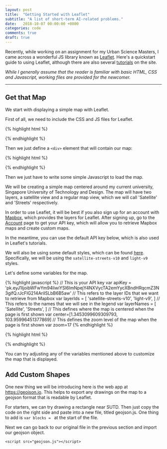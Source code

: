```yaml
---
layout: post
title:  "Getting Started with Leaflet"
subtitle: "A list of short-term AI-related problems."
date:   2018-10-07 00:00:00 +0800
categories: code
comments: true
draft: true
---
```


Recently, while working on an assignment for my Urban Science Masters, I came across a wonderful JS library known as [Leaflet](https://leafletjs.com/). Here's a quickstart guide to using Leaflet, although there are also several [tutorials](https://leafletjs.com/examples.html) on the site.

*While I generally assume that the reader is familiar with basic HTML, CSS and Javascript, working files are provided for the newcomer.*

---

## Get that Map

We start with displaying a simple map with Leaflet.

First of all, we need to include the CSS and JS files for Leaflet.

{% highlight html %}
<link rel="stylesheet" href="https://unpkg.com/leaflet@1.3.4/dist/leaflet.css" integrity="sha512-puBpdR0798OZvTTbP4A8Ix/l+A4dHDD0DGqYW6RQ+9jxkRFclaxxQb/SJAWZfWAkuyeQUytO7+7N4QKrDh+drA==" crossorigin=""/>
<script src="https://unpkg.com/leaflet@1.3.4/dist/leaflet.js" integrity="sha512-nMMmRyTVoLYqjP9hrbed9S+FzjZHW5gY1TWCHA5ckwXZBadntCNs8kEqAWdrb9O7rxbCaA4lKTIWjDXZxflOcA==" crossorigin="">
</script>
{% endhighlight %}

Then we just define a `<div>` element that will contain our map:

{% highlight html %}
<div id="map"></div>
{% endhighlight %}

Then we just have to write some simple Javascript to load the map.

We will be creating a simple map centered around my current university, Singapore University of Technology and Design. The map will have two layers, a satellite view and a regular map view, which we will call 'Satellite' and 'Streets' respectively.

In order to use Leaflet, it will be best if you also sign up for an account with [Mapbox](https://www.mapbox.com/), which provides the layers for Leaflet. After signing up, go to the [Account](https://www.mapbox.com/account/) page to get your API key, which will allow you to retrieve Mapbox maps and create custom maps.

In the meantime, you can use the default API key below, which is also used in Leaflet's tutorials.

We will also be using some default styles, which can be found [here](https://www.mapbox.com/api-documentation/#styles). Specifically, we will be using the `satellite-streets-v10` and `light-v9` styles.

Let's define some variables for the map.

{% highlight javascript %}
// This is your API key
var apiKey = 'pk.eyJ1IjoibWFwYm94IiwiYSI6ImNpejY4NXVycTA2emYycXBndHRqcmZ3N3gifQ.rJcFIG214AriISLbB6B5aw'
// This refers to the layer IDs that we want to retrieve from Mapbox
var layerIds = [
	'satellite-streets-v10',
	'light-v9',
]
// This refers to the names that we will see in the legend
var layerNames = [
	'Satellite',
	'Streets',
]
// This defines where the map is centered when the page is first shown
var center=[1.3453099609309793, 103.95996451377869]
// This defines the zoom level of the map when the page is first shown
var zoom=17
{% endhighlight %}


{% highlight html %}
<script>
	// This is the attribution data for Leaflet, OpenStreetMap and Mapbox
	var attribution = 'Map data &copy; <a href="https://www.openstreetmap.org/">OpenStreetMap</a> contributors, <a href="https://creativecommons.org/licenses/by-sa/2.0/">CC-BY-SA</a>, Imagery © <a href="https://www.mapbox.com/">Mapbox</a>'
	// This is the API key for your account when you sign up with Mapbox
	var apiKey = 'pk.eyJ1IjoibWFwYm94IiwiYSI6ImNpejY4NXVycTA2emYycXBndHRqcmZ3N3gifQ.rJcFIG214AriISLbB6B5aw'

	// Here we create the map layers - one satellite and one regular map
	// The last one in the list will be the default when you open the link
	var layerIds = [
		'satellite-streets-v10',
		'light-v9',
	]
	// Here we define the names for the legend
	var layerNames = [
		'Satellite',
		'Streets',
	]
	var baseMaps = {}

	// This actually adds the layers that we named above
	var layers = []
	for (var i = 0; i < layerIds.length; i++) {
		layers.push(
			L.tileLayer('https://api.mapbox.com/styles/v1/mapbox/{style}/tiles/256/{z}/{x}/{y}?access_token={apiKey}',
	    		{
					maxZoom: 20,
					attribution: attribution,
					apiKey: apiKey,
					style: layerIds[i],
				}
			)
		)
		baseMaps[layerNames[i]] = layers[i]
	}

	// Here we create the map
	// - we give it the layers
	// - we tell it the center location by default
	// - we decide how much to zoom-in by default
	var map = L.map('map', {layers: layers}).setView(
		center=[1.3453099609309793, 103.95996451377869],
		zoom=17,
	);
	
	// This creates the legend / top right button to change between layers
	L.control.layers(baseMaps).addTo(map);
</script>
{% endhighlight %}

You can try adjusting any of the variables mentioned above to customize the map that is displayed.

## Add Custom Shapes

One new thing we will be introducing here is the web app at https://geojson.io. This helps to export any drawings on the map to a geojson format that is readable by Leaflet.

For starters, we can try drawing a rectangle near SUTD. Then just copy the code on the right side and paste into a new file, titled geojson.js. One thing to add is `var blocks = ` at the start of the file.

Next we can go back to our original file in the previous section and import our geojson object.

```
<script src="geojson.js"></script>
```














